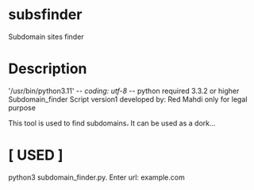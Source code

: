 # subsfinder
Subdomain sites finder
# Description 
'/usr/bin/python3.11'
-*- coding: utf-8 -*-
python required 3.3.2 or higher Subdomain_finder Script version1
developed by: Red Mahdi
only for legal purpose

This tool is used to find subdomains،
It can be used as a dork...


# [ USED ]
python3 subdomain_finder.py.
Enter url: example.com
